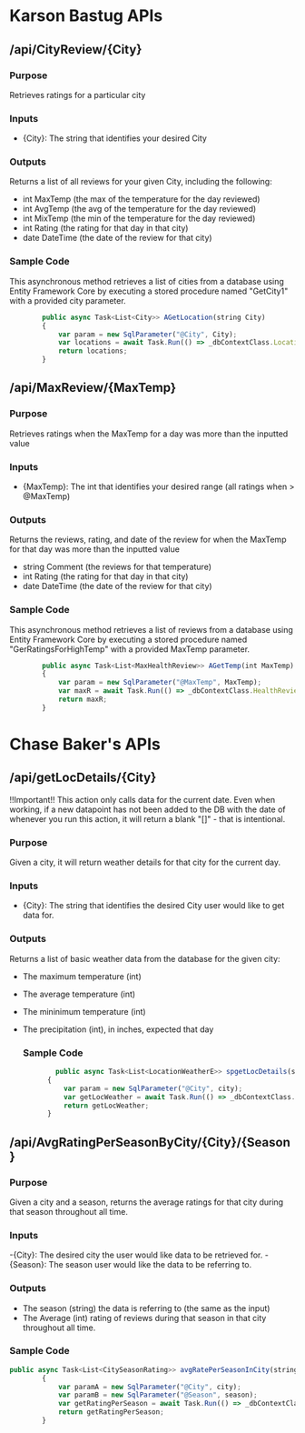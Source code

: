 # Karson Bastug APIs

## /api/CityReview/{City}

### Purpose
Retrieves ratings for a particular city

### Inputs
- {City}: The string that identifies your desired City

### Outputs
Returns a list of all reviews for your given City, including the following:
- int MaxTemp (the max of the temperature for the day reviewed)
- int AvgTemp (the avg of the temperature for the day reviewed)
- int MixTemp (the min of the temperature for the day reviewed)
- int Rating (the rating for that day in that city) 
- date DateTime (the date of the review for that city)

### Sample Code

This asynchronous method retrieves a list of cities from a database using Entity Framework Core by executing a stored procedure named "GetCity1" with a provided city parameter.

```js
        public async Task<List<City>> AGetLocation(string City)
        {
            var param = new SqlParameter("@City", City);
            var locations = await Task.Run(() => _dbContextClass.Location.FromSqlRaw("exec GetCity1 @City;", param).ToListAsync()); 
            return locations;
        }
```
## /api/MaxReview/{MaxTemp}

### Purpose
Retrieves ratings when the MaxTemp for a day was more than the inputted value

### Inputs
- {MaxTemp}: The int that identifies your desired range (all ratings when > @MaxTemp)

### Outputs
Returns the reviews, rating, and date of the review for when the MaxTemp for that day was more than the inputted value

- string Comment (the reviews for that temperature)
- int Rating (the rating for that day in that city) 
- date DateTime (the date of the review for that city)

### Sample Code

This asynchronous method retrieves a list of reviews from a database using Entity Framework Core by executing a stored procedure named "GerRatingsForHighTemp" with a provided MaxTemp parameter.

```js
        public async Task<List<MaxHealthReview>> AGetTemp(int MaxTemp)
        {
            var param = new SqlParameter("@MaxTemp", MaxTemp);
            var maxR = await Task.Run(() => _dbContextClass.HealthReview.FromSqlRaw("exec GetRatingsForHighTemp @MaxTemp;", param).ToListAsync());
            return maxR;
        }
```
## 

# Chase Baker's APIs

## /api/getLocDetails/{City}
!!Important!! 
This action only calls data for the current date. Even when working, if a new datapoint has not been added to the DB with the date of whenever you run this action, it will return a blank "[]" - that is intentional. 

### Purpose
Given a city, it will return weather details for that city for the current day.

### Inputs
- {City}: The string that identifies the desired City user would like to get data for.

### Outputs
Returns a list of basic weather data from the database for the given city:
- The maximum temperature (int)
- The average temperature (int)
- The mininimum temperature (int)
- The precipitation (int), in inches, expected that day

  ### Sample Code

  ```js
          public async Task<List<LocationWeatherE>> spgetLocDetails(string city)
        {
            var param = new SqlParameter("@City", city);
            var getLocWeather = await Task.Run(() => _dbContextClass.LocationWeatherE.FromSqlRaw("exec spgetLocDetails @City;", param).ToListAsync());
            return getLocWeather;
        }

## /api/AvgRatingPerSeasonByCity/{City}/{Season}

### Purpose 
Given a city and a season, returns the average ratings for that city during that season throughout all time.

### Inputs 
-{City}: The desired city the user would like data to be retrieved for.
-{Season}: The season user would like the data to be referring to.

### Outputs
- The season (string) the data is referring to (the same as the input)
- The Average (int) rating of reviews during that season in that city throughout all time.

### Sample Code
```js
public async Task<List<CitySeasonRating>> avgRatePerSeasonInCity(string city, string season)
        {
            var paramA = new SqlParameter("@City", city);
            var paramB = new SqlParameter("@Season", season);
            var getRatingPerSeason = await Task.Run(() => _dbContextClass.CitySeasonRating.FromSqlRaw("exec avgRatePerSeasonInCity @City, @Season;", paramA, paramB).ToListAsync());
            return getRatingPerSeason;
        }
```


